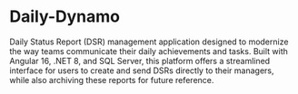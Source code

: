 # Daily-Dynamo
Daily Status Report (DSR) management application designed to modernize the way teams communicate their daily achievements and tasks. Built with Angular 16, .NET 8, and SQL Server, this platform offers a streamlined interface for users to create and send DSRs directly to their managers, while also archiving these reports for future reference.
